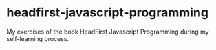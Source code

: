 # headfirst-javascript-programming
My exercises of the book HeadFirst Javascript Programming during my self-learning process.
